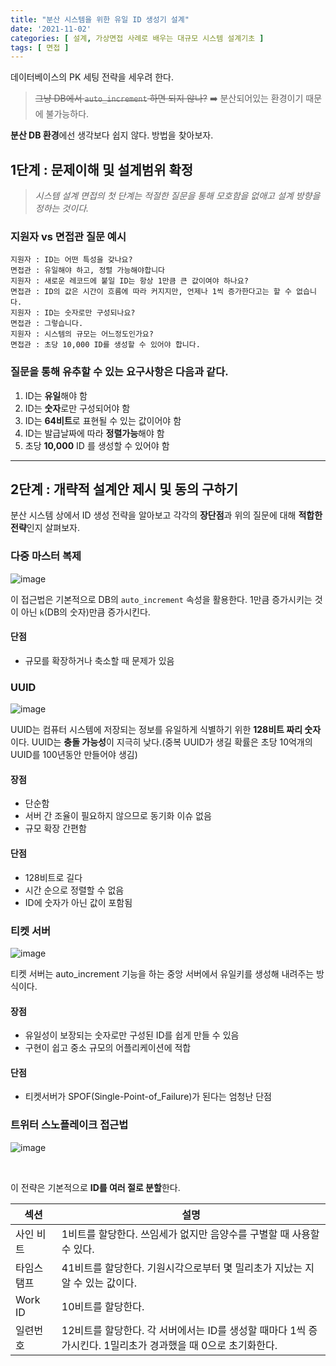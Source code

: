 ```yaml
---
title: "분산 시스템을 위한 유일 ID 생성기 설계"
date: '2021-11-02'
categories: [ 설계, 가상면접 사례로 배우는 대규모 시스템 설계기초 ]
tags: [ 면접 ]
---
```



데이터베이스의 PK 세팅 전략을 세우려 한다.

> ~~그냥 DB에서 `auto_increment` 하면 되지 않나?~~
> ➡️ 분산되어있는 환경이기 때문에 불가능하다.

**분산 DB 환경**에선 생각보다 쉽지 않다.
방법을 찾아보자.

## 1단계 : 문제이해 및 설계범위 확정

> _시스템 설계 면접의 첫 단계는 적절한 질문을 통해 모호함을 없애고 설계 방향을 정하는 것이다._

### 지원자 vs 면접관 질문 예시

    지원자 : ID는 어떤 특성을 갖나요?
    면접관 : 유일해야 하고, 정렬 가능해야합니다
    지원자 : 새로운 레코드에 붙일 ID는 항상 1만큼 큰 값이여야 하나요?
    면접관 : ID의 값은 시간이 흐름에 따라 커지지만, 언제나 1씩 증가한다고는 할 수 없습니다.
    지원자 : ID는 숫자로만 구성되나요?
    면접관 : 그렇습니다.
    지원자 : 시스템의 규모는 어느정도인가요?
    면접관 : 초당 10,000 ID를 생성할 수 있어야 합니다.

### 질문을 통해 유추할 수 있는 요구사항은 다음과 같다.

1. ID는 **유일**해야 함
2. ID는 **숫자**로만 구성되어야 함
3. ID는 **64비트**로 표현될 수 있는 값이어야 함
4. ID는 발급날짜에 따라 **정렬가능**해야 함
5. 초당 **10,000** ID 를 생성할 수 있어야 함

---

## 2단계 : 개략적 설계안 제시 및 동의 구하기

분산 시스템 상에서 ID 생성 전략을 알아보고 각각의 **장단점**과 위의 질문에 대해 **적합한 전략**인지 살펴보자.

### 다중 마스터 복제

![image](https://user-images.githubusercontent.com/55419159/141991101-f0657fa7-61da-4a9f-a90f-96a0b9223c44.png)

이 접근법은 기본적으로 DB의 `auto_increment` 속성을 활용한다.
1만큼 증가시키는 것이 아닌 `k`(DB의 숫자)만큼 증가시킨다.

#### 단점

- 규모를 확장하거나 축소할 때 문제가 있음

### UUID

![image](https://user-images.githubusercontent.com/55419159/141992063-ab125f8f-f171-4b29-9e82-1786ba96c29b.png)

UUID는 컴퓨터 시스템에 저장되는 정보를 유일하게 식별하기 위한 **128비트 짜리 숫자**이다.
UUID는 **충돌 가능성**이 지극히 낮다.(중복 UUID가 생길 확률은 초당 10억개의 UUID를 100년동안 만들어야 생김)

#### 장점

- 단순함
- 서버 간 조율이 필요하지 않으므로 동기화 이슈 없음
- 규모 확장 간편함

#### 단점

- 128비트로 길다
- 시간 순으로 정렬할 수 없음
- ID에 숫자가 아닌 값이 포함됨

### 티켓 서버

![image](https://user-images.githubusercontent.com/55419159/141993088-4e1ddc61-a711-4e93-8199-43f4e8c1fe23.png)

티켓 서버는 auto_increment 기능을 하는 중앙 서버에서 유일키를 생성해 내려주는 방식이다.

#### 장점

- 유일성이 보장되는 숫자로만 구성된 ID를 쉽게 만들 수 있음
- 구현이 쉽고 중소 규모의 어플리케이션에 적합

#### 단점

- 티켓서버가 SPOF(Single-Point-of_Failure)가 된다는 엄청난 단점

### 트위터 스노플레이크 접근법

![image](https://user-images.githubusercontent.com/55419159/141993807-cce535c1-5ff1-4a71-816a-932cd7f5aa89.png)

<br>

이 전략은 기본적으로 **ID를 여러 절로 분할**한다.

| 섹션      | 설명                                                                |
|---------|-------------------------------------------------------------------|
| 사인 비트   | 1비트를 할당한다. 쓰임세가 없지만 음양수를 구별할 때 사용할 수 있다.                          |
| 타임스탬프   | 41비트를 할당한다. 기원시각으로부터 몇 밀리초가 지났는 지 알 수 있는 값이다.                     |
| Work ID | 10비트를 할당한다.                                                       |
| 일련번호    | 12비트를 할당한다. 각 서버에서는 ID를 생성할 때마다 1씩 증가시킨다. 1밀리초가 경과했을 때 0으로 초기화한다. |
